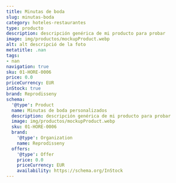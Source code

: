 ```yaml
---
title: Minutas de boda
slug: minutas-boda
category: hoteles-restaurantes
type: producto
description: descripción genérica de mi producto para probar
image: img/productos/mockupProduct.webp
alt: alt descripció de la foto
metatitle: .nan
tags:
- nan
navigation: true
sku: 01-HORE-0006
price: 0.0
priceCurrency: EUR
inStock: true
brand: Reprodisseny
schema:
  '@type': Product
  name: Minutas de boda personalizados
  description: descripción genérica de mi producto para probar
  image: img/productos/mockupProduct.webp
  sku: 01-HORE-0006
  brand:
    '@type': Organization
    name: Reprodisseny
  offers:
    '@type': Offer
    price: 0.0
    priceCurrency: EUR
    availability: https://schema.org/InStock
---
```

